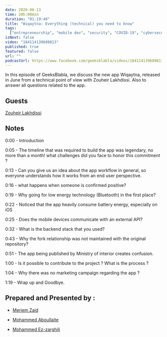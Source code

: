 ```yaml
---
date: 2020-06-13
time: 20h:00min
duration: "01:19:40"
title: "Wiqaytna: Everything (technical) you need to know"
tags:
  ["entrepreneurship", "mobile dev", "security", "COVID-19", "cybersecurity"]
isNext: false
video: "184114139689813"
published: true
featured: false
url: ""
podcastUrl: https://www.facebook.com/geeksblabla/videos/184114139689813/
---
```


In this episode of GeeksBlabla, we discuss the new app Wiqaytna, released in June from a technical point of view with Zouheir Lakhdissi. Also to answer all questions related to the app.

## Guests

[Zouheir Lakhdissi](https://www.facebook.com/zlakhdissi)

## Notes

0:00 - Introduction

0:05 - The timeline that was required to build the app was legendary, no more than a month! what challenges did you face to honor this commitment ?

0:13 - Can you give us an idea about the app workflow in general, so everyone understands how it works from an end user perspective.

0:16 - what happens when someone is confirmed positive?

0:19 - Why going for low energy technology (Bluetooth) in the first place?

0:22 - Noticed that the app heavily consume battery energy, especially on iOS

0:25 - Does the mobile devices communicate with an external API?

0:32 - What is the backend stack that you used?

0:43 - Why the fork relationship was not maintained with the original repository?

0:51 - The app being published by Ministry of interior creates confusion.

1:00 - Is it possible to contribute to the project ? What is the process ?

1:04 - Why there was no marketing campaign regarding the app ?

1:19 - Wrap up and Goodbye.

## Prepared and Presented by :

- [Meriem Zaid](https://www.facebook.com/MeriemZaid)

- [Mohammed Aboullaite](https://aboullaite.me/)

- [Mohammed Ez-zarghili](https://www.facebook.com/mohamed.ezzarghili)
